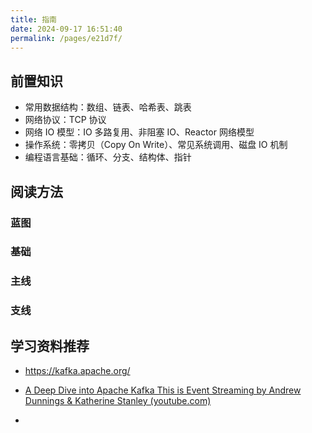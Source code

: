 ```yaml
---
title: 指南
date: 2024-09-17 16:51:40
permalink: /pages/e21d7f/
---
```

## 前置知识

- 常用数据结构：数组、链表、哈希表、跳表
- 网络协议：TCP 协议
- 网络 IO 模型：IO 多路复用、非阻塞 IO、Reactor 网络模型
- 操作系统：零拷贝（Copy On Write）、常见系统调用、磁盘 IO 机制
- 编程语言基础：循环、分支、结构体、指针

## 阅读方法

### 蓝图

### 基础

### 主线

### 支线

## 学习资料推荐

* https://kafka.apache.org/

* [A Deep Dive into Apache Kafka This is Event Streaming by Andrew Dunnings & Katherine Stanley (youtube.com)](https://www.youtube.com/watch?v=X40EozwK75s)
* 